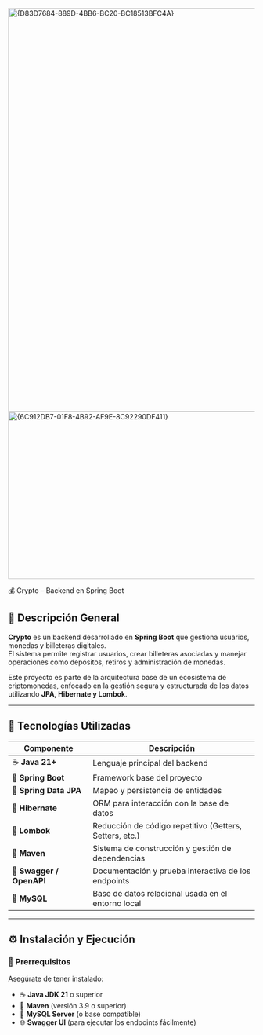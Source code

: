 <img width="1405" height="822" alt="{D83D7684-889D-4BB6-BC20-BC18513BFC4A}" src="https://github.com/user-attachments/assets/1b9a5989-0a2f-48fe-9348-b6c3cfe45e23" />
<img width="1272" height="341" alt="{6C912DB7-01F8-4B92-AF9E-8C92290DF411}" src="https://github.com/user-attachments/assets/5a303ff7-7d00-46b5-8be0-445e3bce37c7" />


 💰 Crypto – Backend en Spring Boot

## 📖 Descripción General
**Crypto** es un backend desarrollado en **Spring Boot** que gestiona usuarios, monedas y billeteras digitales.  
El sistema permite registrar usuarios, crear billeteras asociadas y manejar operaciones como depósitos, retiros y administración de monedas.  

Este proyecto es parte de la arquitectura base de un ecosistema de criptomonedas, enfocado en la gestión segura y estructurada de los datos utilizando **JPA, Hibernate y Lombok**.

---

## 🧩 Tecnologías Utilizadas

| Componente | Descripción |
|-------------|-------------|
| ☕ **Java 21+** | Lenguaje principal del backend |
| 🌱 **Spring Boot** | Framework base del proyecto |
| 🧠 **Spring Data JPA** | Mapeo y persistencia de entidades |
| 🧩 **Hibernate** | ORM para interacción con la base de datos |
| 🧰 **Lombok** | Reducción de código repetitivo (Getters, Setters, etc.) |
| 🧱 **Maven** | Sistema de construcción y gestión de dependencias |
| 📘 **Swagger / OpenAPI** | Documentación y prueba interactiva de los endpoints |
| 🐬 **MySQL** | Base de datos relacional usada en el entorno local |

---

## ⚙️ Instalación y Ejecución

### 🔹 Prerrequisitos
Asegúrate de tener instalado:
- ☕ **Java JDK 21** o superior  
- 🧱 **Maven** (versión 3.9 o superior)  
- 🐬 **MySQL Server** (o base compatible)  
- 🌐 **Swagger UI** (para ejecutar los endpoints fácilmente)
